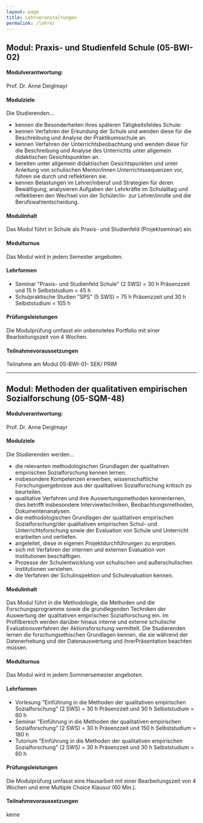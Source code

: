 ```yaml
---
layout: page
title: Lehrveranstaltungen
permalink: /lehre/
---
```

## Modul: Praxis- und Studienfeld Schule (05-BWI-02)

#### Modulverantwortung: 
Prof. Dr. Anne Deiglmayr 

#### Modulziele
Die Studierenden...
-	kennen die Besonderheiten ihres späteren Tätigkeitsfeldes Schule:
- kennen Verfahren der Erkundung der Schule und wenden diese für die Beschreibung und Analyse der Praktikumsschule an.
-	kennen Verfahren der Unterrichtsbeobachtung und wenden diese für die Beschreibung und Analyse des Unterrichts unter allgemein didaktischen Gesichtspunkten an.
-	bereiten unter allgemein didaktischen Gesichtspunkten und unter Anleitung von schulischen Mentor/innen Unterrichtssequenzen vor, führen sie durch und reflektieren sie.
-	kennen Belastungen im Lehrer/inberuf und Strategien für deren Bewältigung, analysieren  Aufgaben der Lehrkräfte im Schulalltag und reflektieren den Wechsel von der Schüler/in- zur Lehrer/inrolle und die Berufswahlentscheidung.

#### Modulinhalt
Das Modul führt in Schule als Praxis- und Studienfeld (Projektseminar) ein. 

#### Modulturnus
Das Modul wird in jedem Semester angeboten.

#### Lehrformen
- Seminar "Praxis- und Studienfeld Schule" (2 SWS) = 30 h Präsenzzeit und 15 h Selbststudium = 45 h  
- Schulpraktische Studien "SPS" (5 SWS) = 75 h Präsenzzeit und 30 h Selbststudium = 105 h

#### Prüfungsleistungen  
Die Modulprüfung umfasst ein unbenotetes Portfolio mit einer Bearbeitungszeit von 4 Wochen.

#### Teilnahmevoraussetzungen  
Teilnahme am Modul 05-BWI-01- SEK/ PRIM

***

## Modul: Methoden der qualitativen empirischen Sozialforschung (05-SQM-48)

#### Modulverantwortung: 
Prof. Dr. Anne Deiglmayr 

#### Modulziele
Die Studierenden werden...
- die relevanten methodologischen Grundlagen der qualitativen empirischen Sozialforschung kennen lernen. 
- insbesondere Kompetenzen erwerben, wissenschaftliche Forschungsergebnisse aus der qualitativen Sozialforschung kritisch zu beurteilen.
- qualitative Verfahren und ihre Auswertungsmethoden kennenlernen, dies betrifft insbesondere Interviewtechniken, Beobachtungsmethoden, Dokumentenanalysen.
- die methodologischen Grundlagen der qualitativen empirischen Sozialforschung/der qualitativen empirischen Schul- und Unterrichtsforschung sowie der Evaluation von Schule und Unterricht erarbeiten und vertiefen.
- angeleitet, diese in eigenen Projektdurchführungen zu erproben.
- sich mit Verfahren der internen und externen Evaluation von Institutionen beschäftigen.
- Prozesse der Schulentwicklung von schulischen und außerschulischen Institutionen verstehen. 
- die Verfahren der Schulinspektion und Schulevaluation kennen.

#### Modulinhalt
Das Modul führt in die Methodologie, die Methoden und die Forschungsprogramme sowie die grundlegenden Techniken der Auswertung der qualitativen empirischen Sozialforschung ein. Im Profilbereich werden darüber hinaus interne und externe schulische Evaluationsverfahren der Aktionsforschung vermittelt. Die Studierenden lernen die forschungsethischen Grundlagen kennen, die sie während der Datenerhebung und der Datenauswertung und ihrerPräsentation beachten müssen.

#### Modulturnus
Das Modul wird in jedem Sommersemester angeboten.

#### Lehrformen
- Vorlesung "Einführung in die Methoden der qualitativen empirischen Sozialforschung" (2 SWS) = 30 h Präsenzzeit und 30 h Selbststudium = 60 h
- Seminar "Einführung in die Methoden der qualitativen empirischen Sozialforschung" (2 SWS) = 30 h Präsenzzeit und 150 h Selbststudium = 180 h
- Tutorium "Einführung in die Methoden der qualitativen empirischen Sozialforschung" (2 SWS) = 30 h Präsenzzeit und 30 h Selbststudium = 60 h

#### Prüfungsleistungen  
Die Modulprüfung umfasst eine Hausarbeit mit einer Bearbeitungszeit von 4 Wochen und eine Multiple Choice Klausur (60 Min.).

#### Teilnahmevoraussetzungen  
keine


